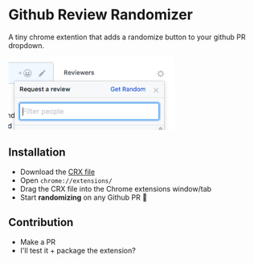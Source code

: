# Github Review Randomizer

A tiny chrome extention that adds a randomize button to your github PR dropdown.

![Randomize button preview](https://github.com/bananatron/github-review-randomizer/blob/master/icon_preview.png?raw=true)


## Installation
- Download the [CRX file](https://github.com/bananatron/github-review-randomizer/raw/master/github-randomizer.crx)
- Open `chrome://extensions/`
- Drag the CRX file into the Chrome extensions window/tab
- Start **randomizing** on any Github PR 🎉


## Contribution
- Make a PR
- I'll test it + package the extension?
